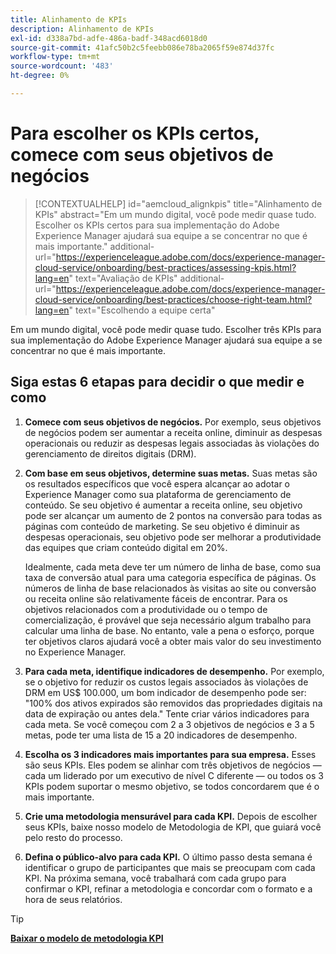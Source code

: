 ```yaml
---
title: Alinhamento de KPIs
description: Alinhamento de KPIs
exl-id: d338a7bd-adfe-486a-badf-348acd6018d0
source-git-commit: 41afc50b2c5feebb086e78ba2065f59e874d37fc
workflow-type: tm+mt
source-wordcount: '483'
ht-degree: 0%

---
```


# Para escolher os KPIs certos, comece com seus objetivos de negócios

>[!CONTEXTUALHELP]
>id="aemcloud_alignkpis"
>title="Alinhamento de KPIs"
>abstract="Em um mundo digital, você pode medir quase tudo. Escolher os KPIs certos para sua implementação do Adobe Experience Manager ajudará sua equipe a se concentrar no que é mais importante."
>additional-url="https://experienceleague.adobe.com/docs/experience-manager-cloud-service/onboarding/best-practices/assessing-kpis.html?lang=en" text="Avaliação de KPIs"
>additional-url="https://experienceleague.adobe.com/docs/experience-manager-cloud-service/onboarding/best-practices/choose-right-team.html?lang=en" text="Escolhendo a equipe certa"

Em um mundo digital, você pode medir quase tudo. Escolher três KPIs para sua implementação do Adobe Experience Manager ajudará sua equipe a se concentrar no que é mais importante.


## **Siga estas 6 etapas para decidir o que medir e como**


1. **Comece com seus objetivos de negócios.** Por exemplo, seus objetivos de negócios podem ser aumentar a receita online, diminuir as despesas operacionais ou reduzir as despesas legais associadas às violações do gerenciamento de direitos digitais (DRM).

1. **Com base em seus objetivos, determine suas metas.** Suas metas são os resultados específicos que você espera alcançar ao adotar o Experience Manager como sua plataforma de gerenciamento de conteúdo. Se seu objetivo é aumentar a receita online, seu objetivo pode ser alcançar um aumento de 2 pontos na conversão para todas as páginas com conteúdo de marketing. Se seu objetivo é diminuir as despesas operacionais, seu objetivo pode ser melhorar a produtividade das equipes que criam conteúdo digital em 20%.

   Idealmente, cada meta deve ter um número de linha de base, como sua taxa de conversão atual para uma categoria específica de páginas. Os números de linha de base relacionados às visitas ao site ou conversão ou receita online são relativamente fáceis de encontrar. Para os objetivos relacionados com a produtividade ou o tempo de comercialização, é provável que seja necessário algum trabalho para calcular uma linha de base. No entanto, vale a pena o esforço, porque ter objetivos claros ajudará você a obter mais valor do seu investimento no Experience Manager.

1. **Para cada meta, identifique indicadores de desempenho.** Por exemplo, se o objetivo for reduzir os custos legais associados às violações de DRM em US$ 100.000, um bom indicador de desempenho pode ser: &quot;100% dos ativos expirados são removidos das propriedades digitais na data de expiração ou antes dela.&quot; Tente criar vários indicadores para cada meta. Se você começou com 2 a 3 objetivos de negócios e 3 a 5 metas, pode ter uma lista de 15 a 20 indicadores de desempenho.

1. **Escolha os 3 indicadores mais importantes para sua empresa.** Esses são seus KPIs. Eles podem se alinhar com três objetivos de negócios — cada um liderado por um executivo de nível C diferente — ou todos os 3 KPIs podem suportar o mesmo objetivo, se todos concordarem que é o mais importante.

1. **Crie uma metodologia mensurável para cada KPI.** Depois de escolher seus KPIs, baixe nosso modelo de Metodologia de KPI, que guiará você pelo resto do processo.

1. **Defina o público-alvo para cada KPI.** O último passo desta semana é identificar o grupo de participantes que mais se preocupam com cada KPI. Na próxima semana, você trabalhará com cada grupo para confirmar o KPI, refinar a metodologia e concordar com o formato e a hora de seus relatórios.

>[!TIP]
>
>[**Baixar o modelo de metodologia KPI**](https://experienceleague.adobe.com/welcome/aem/assets/img/KPI_Methodology_Template.png)
